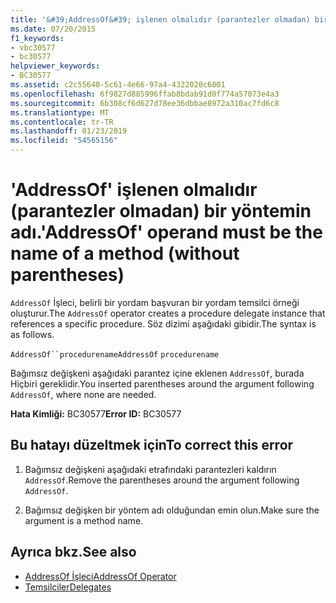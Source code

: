 ```yaml
---
title: '&#39;AddressOf&#39; işlenen olmalıdır (parantezler olmadan) bir yöntemin adı.'
ms.date: 07/20/2015
f1_keywords:
- vbc30577
- bc30577
helpviewer_keywords:
- BC30577
ms.assetid: c2c55640-5c61-4e66-97a4-4322020c6001
ms.openlocfilehash: 6f9827d885996ffab8bdab91d0f774a57073e4a3
ms.sourcegitcommit: 6b308cf6d627d78ee36dbbae8972a310ac7fd6c8
ms.translationtype: MT
ms.contentlocale: tr-TR
ms.lasthandoff: 01/23/2019
ms.locfileid: "54565156"
---
```

# <a name="39addressof39-operand-must-be-the-name-of-a-method-without-parentheses"></a><span data-ttu-id="69a4d-102">&#39;AddressOf&#39; işlenen olmalıdır (parantezler olmadan) bir yöntemin adı.</span><span class="sxs-lookup"><span data-stu-id="69a4d-102">&#39;AddressOf&#39; operand must be the name of a method (without parentheses)</span></span>
<span data-ttu-id="69a4d-103">`AddressOf` İşleci, belirli bir yordam başvuran bir yordam temsilci örneği oluşturur.</span><span class="sxs-lookup"><span data-stu-id="69a4d-103">The `AddressOf` operator creates a procedure delegate instance that references a specific procedure.</span></span> <span data-ttu-id="69a4d-104">Söz dizimi aşağıdaki gibidir.</span><span class="sxs-lookup"><span data-stu-id="69a4d-104">The syntax is as follows.</span></span>  
  
 <span data-ttu-id="69a4d-105">`AddressOf``procedurename`</span><span class="sxs-lookup"><span data-stu-id="69a4d-105">`AddressOf` `procedurename`</span></span>  
  
 <span data-ttu-id="69a4d-106">Bağımsız değişkeni aşağıdaki parantez içine eklenen `AddressOf`, burada Hiçbiri gereklidir.</span><span class="sxs-lookup"><span data-stu-id="69a4d-106">You inserted parentheses around the argument following `AddressOf`, where none are needed.</span></span>  
  
 <span data-ttu-id="69a4d-107">**Hata Kimliği:** BC30577</span><span class="sxs-lookup"><span data-stu-id="69a4d-107">**Error ID:** BC30577</span></span>  
  
## <a name="to-correct-this-error"></a><span data-ttu-id="69a4d-108">Bu hatayı düzeltmek için</span><span class="sxs-lookup"><span data-stu-id="69a4d-108">To correct this error</span></span>  
  
1.  <span data-ttu-id="69a4d-109">Bağımsız değişkeni aşağıdaki etrafındaki parantezleri kaldırın `AddressOf`.</span><span class="sxs-lookup"><span data-stu-id="69a4d-109">Remove the parentheses around the argument following `AddressOf`.</span></span>  
  
2.  <span data-ttu-id="69a4d-110">Bağımsız değişken bir yöntem adı olduğundan emin olun.</span><span class="sxs-lookup"><span data-stu-id="69a4d-110">Make sure the argument is a method name.</span></span>  
  
## <a name="see-also"></a><span data-ttu-id="69a4d-111">Ayrıca bkz.</span><span class="sxs-lookup"><span data-stu-id="69a4d-111">See also</span></span>
- [<span data-ttu-id="69a4d-112">AddressOf İşleci</span><span class="sxs-lookup"><span data-stu-id="69a4d-112">AddressOf Operator</span></span>](../../../visual-basic/language-reference/operators/addressof-operator.md)
- [<span data-ttu-id="69a4d-113">Temsilciler</span><span class="sxs-lookup"><span data-stu-id="69a4d-113">Delegates</span></span>](../../../visual-basic/programming-guide/language-features/delegates/index.md)
